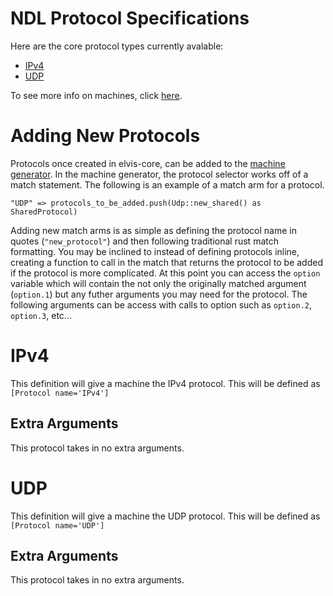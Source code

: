 # NDL Protocol Specifications

Here are the core protocol types currently avalable:

- [IPv4](#ipv4)
- [UDP](#udp)

To see more info on machines, click [here](Machines.md).

# Adding New Protocols

Protocols once created in elvis-core, can be added to the [machine generator](../generating/machine_generator.rs). In the machine generator, the protocol selector works off of a match statement. The following is an example of a match arm for a protocol.
```
"UDP" => protocols_to_be_added.push(Udp::new_shared() as SharedProtocol)
```
Adding new match arms is as simple as defining the protocol name in quotes (`"new_protocol"`) and then following traditional rust match formatting. You may be inclined to instead of defining protocols inline, creating a function to call in the match that returns the protocol to be added if the protocol is more complicated. At this point you can access the `option` variable which will contain the not only the originally matched argument (`option.1`) but any futher arguments you may need for the protocol. The following arguments can be access with calls to option such as `option.2`, `option.3`, etc...

# <a id="ipv4"></a> IPv4

This definition will give a machine the IPv4 protocol. This will be defined as `[Protocol name='IPv4']`

## Extra Arguments

This protocol takes in no extra arguments.

# <a id="udp"></a> UDP

This definition will give a machine the UDP protocol. This will be defined as `[Protocol name='UDP']`

## Extra Arguments

This protocol takes in no extra arguments.
